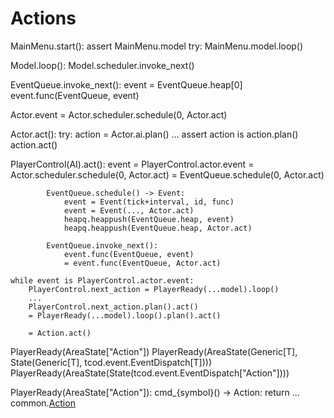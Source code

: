 # Actions

MainMenu.start():
    assert MainMenu.model
    try:
        MainMenu.model.loop()

Model.loop():
    Model.scheduler.invoke_next()

EventQueue.invoke_next():
    event = EventQueue.heap[0]
    event.func(EventQueue, event)

Actor.event = Actor.scheduler.schedule(0, Actor.act)

Actor.act():
    try:
        action = Actor.ai.plan()
    ...
    assert action is action.plan()
    action.act()

PlayerControl(AI).act():
    event = PlayerControl.actor.event
          = Actor.scheduler.schedule(0, Actor.act)
          = EventQueue.schedule(0, Actor.act)

            EventQueue.schedule() -> Event:
                event = Event(tick+interval, id, func)
                event = Event(..., Actor.act)
                heapq.heappush(EventQueue.heap, event)
                heapq.heappush(EventQueue.heap, Actor.act)

            EventQueue.invoke_next():
                event.func(EventQueue, event)
                = event.func(EventQueue, Actor.act)
 
    while event is PlayerControl.actor.event:
        PlayerControl.next_action = PlayerReady(...model).loop()
        ...
        PlayerControl.next_action.plan().act()
        = PlayerReady(...model).loop().plan().act()

        = Action.act()

PlayerReady(AreaState["Action"])
PlayerReady(AreaState(Generic[T], State(Generic[T], tcod.event.EventDispatch[T])))
PlayerReady(AreaState(State(tcod.event.EventDispatch["Action"])))



PlayerReady(AreaState["Action"]):
    cmd_{symbol}() -> Action:
        return ... common.[Action](*args)



